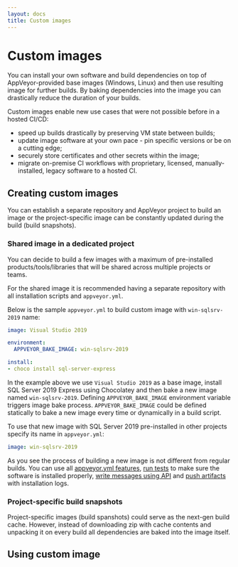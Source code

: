 ```yaml
---
layout: docs
title: Custom images
---
```


# Custom images

You can install your own software and build dependencies on top of AppVeyor-provided base images (Windows, Linux) and then use resulting image for further builds.
By baking dependencies into the image you can drastically reduce the duration of your builds.

Custom images enable new use cases that were not possible before in a hosted CI/CD:

* speed up builds drastically by preserving VM state between builds;
* update image software at your own pace - pin specific versions or be on a cutting edge;
* securely store certificates and other secrets within the image;
* migrate on-premise CI workflows with proprietary, licensed, manually-installed, legacy software to a hosted CI.

## Creating custom images

You can establish a separate repository and AppVeyor project to build an image or the project-specific image can be constantly updated during the build (build snapshots).

### Shared image in a dedicated project

You can decide to build a few images with a maximum of pre-installed products/tools/libraries that will be shared across multiple projects or teams.

For the shared image it is recommended having a separate repository with all installation scripts and `appveyor.yml`.

Below is the sample `appveyor.yml` to build custom image with `win-sqlsrv-2019` name:

```yaml
image: Visual Studio 2019

environment:
  APPVEYOR_BAKE_IMAGE: win-sqlsrv-2019

install:
- choco install sql-server-express
```

In the example above we use `Visual Studio 2019` as a base image, install SQL Server 2019 Express using Chocolatey and then bake a new image named `win-sqlsrv-2019`. Defining `APPVEYOR_BAKE_IMAGE` environment variable triggers image bake process. `APPVEYOR_BAKE_IMAGE` could be defined statically to bake a new image every time or dynamically in a build script.

To use that new image with SQL Server 2019 pre-installed in other projects specify its name in `appveyor.yml`:

```yaml
image: win-sqlsrv-2019
```

As you see the process of building a new image is not different from regular builds. You can use all [appveyor.yml features](/docs/build-configuration/), [run tests](/docs/running-tests/) to make sure the software is installed properly, [write messages using API](/docs/build-worker-api/) and [push artifacts](/docs/packaging-artifacts/) with installation logs.

### Project-specific build snapshots

Project-specific images (build spanshots) could serve as the next-gen build cache. However, instead of downloading zip with cache contents and unpacking it on every build all dependencies are baked into the image itself.



## Using custom image


